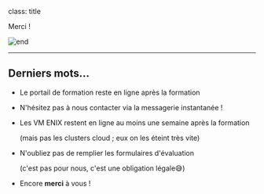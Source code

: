 class: title

Merci !

![end](images/end.jpg)

---

## Derniers mots...

- Le portail de formation reste en ligne après la formation

- N'hésitez pas à nous contacter via la messagerie instantanée !

- Les VM ENIX restent en ligne au moins une semaine après la formation

  (mais pas les clusters cloud ; eux on les éteint très vite)

- N'oubliez pas de remplier les formulaires d'évaluation

  (c'est pas pour nous, c'est une obligation légale😅)

- Encore **merci** à vous !

